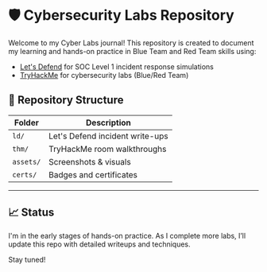 # 🛡️ Cybersecurity Labs Repository

Welcome to my Cyber Labs journal! This repository is created to document my learning and hands-on practice in Blue Team and Red Team skills using:

- [Let's Defend](https://letsdefend.io) for SOC Level 1 incident response simulations
- [TryHackMe](https://tryhackme.com) for cybersecurity labs (Blue/Red Team)

## 📂 Repository Structure

| Folder     | Description                         |
|------------|-------------------------------------|
| `ld/`      | Let's Defend incident write-ups     |
| `thm/`     | TryHackMe room walkthroughs         |
| `assets/`  | Screenshots & visuals               |
| `certs/`   | Badges and certificates             |

---

## 📈 Status

I'm in the early stages of hands-on practice. As I complete more labs, I’ll update this repo with detailed writeups and techniques.

Stay tuned!
